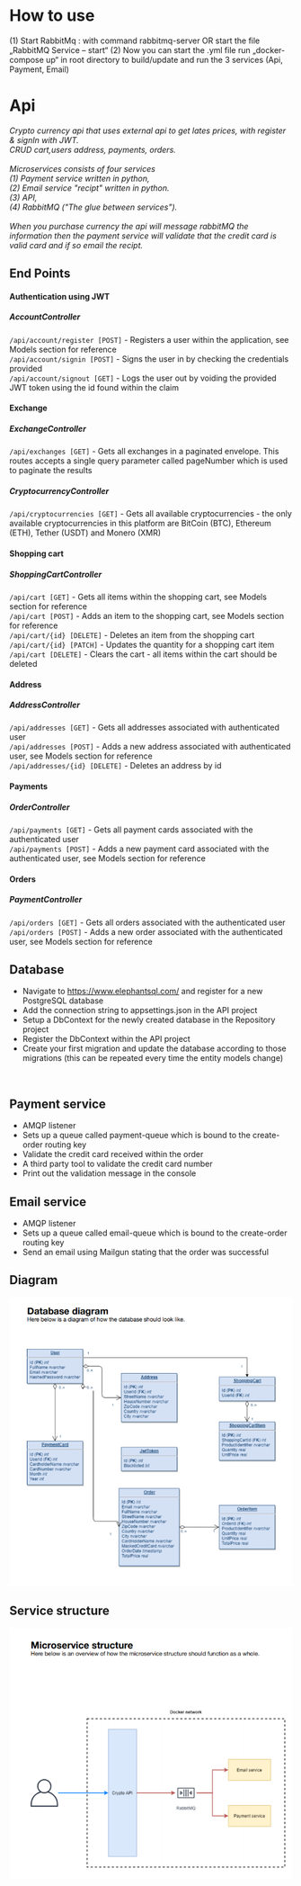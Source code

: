 # How to use

(1) Start RabbitMq : with command rabbitmq-server OR start the file „RabbitMQ Service – start“
(2) Now you can start the .yml file run „docker-compose up“ in root directory to build/update and run the 3 services (Api, Payment, Email)

# Api

_Crypto currency api that uses external api to get lates prices, with register & signIn with JWT.<br> CRUD cart,users address, payments, orders. <br><br>
Microservices consists of four services <br> (1) Payment service written in python,<br> (2) Email service "recipt" written in python.<br> (3) API,<br> (4) RabbitMQ ("The glue between services").<br><br>
When you purchase currency the api will message rabbitMQ the information then the payment service will validate that the credit card is valid card and if so email the recipt._<br>

## End Points

#### Authentication using JWT

##### AccountController

`/api/account/register [POST]` - Registers a user within the application, see Models section for reference<br>
`/api/account/signin [POST]` - Signs the user in by checking the credentials provided<br>
`/api/account/signout [GET]` - Logs the user out by voiding the provided JWT token using the id found within the claim<br>

#### Exchange

##### ExchangeController

`/api/exchanges [GET]` - Gets all exchanges in a paginated envelope. This routes accepts a single query parameter called pageNumber which is used to paginate the results<br>

##### CryptocurrencyController

`/api/cryptocurrencies [GET]` - Gets all available cryptocurrencies - the only available cryptocurrencies in this platform are BitCoin (BTC), Ethereum (ETH), Tether (USDT) and Monero (XMR)<br>

#### Shopping cart

##### ShoppingCartController

`/api/cart [GET]` - Gets all items within the shopping cart, see Models section for reference<br>
`/api/cart [POST]` - Adds an item to the shopping cart, see Models section for reference<br>
`/api/cart/{id} [DELETE]` - Deletes an item from the shopping cart<br>
`/api/cart/{id} [PATCH]` - Updates the quantity for a shopping cart item<br>
`/api/cart [DELETE]` - Clears the cart - all items within the cart should be deleted<br>

#### Address

##### AddressController

`/api/addresses [GET]` - Gets all addresses associated with authenticated user<br>
`/api/addresses [POST]` - Adds a new address associated with authenticated user, see Models section for reference<br>
`/api/addresses/{id} [DELETE]` - Deletes an address by id<br>

#### Payments

##### OrderController

`/api/payments [GET]` - Gets all payment cards associated with the authenticated user<br>
`/api/payments [POST]` - Adds a new payment card associated with the authenticated user, see Models section for reference<br>

#### Orders

##### PaymentController

`/api/orders [GET]` - Gets all orders associated with the authenticated user<br>
`/api/orders [POST]` - Adds a new order associated with the authenticated user, see Models section for reference<br>

## Database

- Navigate to https://www.elephantsql.com/ and register for a new PostgreSQL database
- Add the connection string to appsettings.json in the API project
- Setup a DbContext for the newly created database in the Repository project
- Register the DbContext within the API project
- Create your first migration and update the database according to those migrations (this can be repeated every time the entity models change)

<br>

## Payment service

- AMQP listener
- Sets up a queue called payment-queue which is bound to the create-order routing key
- Validate the credit card received within the order
- A third party tool to validate the credit card number
- Print out the validation message in the console

## Email service

- AMQP listener
- Sets up a queue called email-queue which is bound to the create-order routing key
- Send an email using Mailgun stating that the order was successful

## Diagram

![Diagram](assets/db-diagram.png)

## Service structure

![Microservice](assets/microserv.png)
